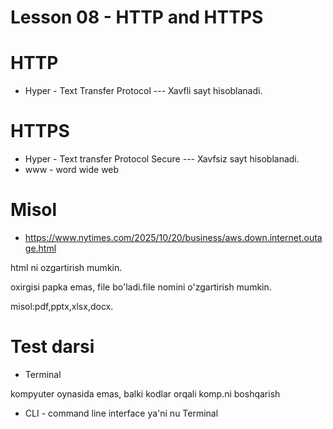 # Lesson 08 - HTTP and HTTPS
# HTTP
- Hyper - Text Transfer Protocol --- Xavfli sayt hisoblanadi.
# HTTPS
- Hyper - Text transfer Protocol Secure --- Xavfsiz sayt hisoblanadi.
- www - word wide web
# Misol
- https://www.nytimes.com/2025/10/20/business/aws.down.internet.outage.html

html ni ozgartirish mumkin.

oxirgisi papka emas, file bo'ladi.file nomini o'zgartirish mumkin.

misol:pdf,pptx,xlsx,docx.

# Test darsi
- Terminal

kompyuter oynasida emas, balki kodlar orqali komp.ni boshqarish

- CLI - command line interface ya'ni nu  Terminal
